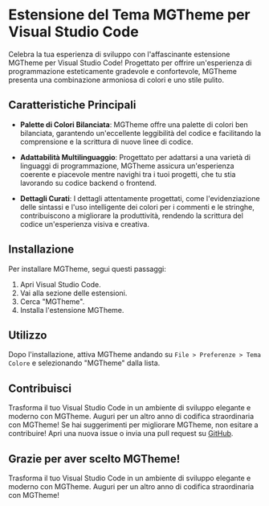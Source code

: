 # Estensione del Tema MGTheme per Visual Studio Code

Celebra la tua esperienza di sviluppo con l'affascinante estensione MGTheme per Visual Studio Code! Progettato per offrire un'esperienza di programmazione esteticamente gradevole e confortevole, MGTheme presenta una combinazione armoniosa di colori e uno stile pulito.

## Caratteristiche Principali

- **Palette di Colori Bilanciata**: MGTheme offre una palette di colori ben bilanciata, garantendo un'eccellente leggibilità del codice e facilitando la comprensione e la scrittura di nuove linee di codice.

- **Adattabilità Multilinguaggio**: Progettato per adattarsi a una varietà di linguaggi di programmazione, MGTheme assicura un'esperienza coerente e piacevole mentre navighi tra i tuoi progetti, che tu stia lavorando su codice backend o frontend.

- **Dettagli Curati**: I dettagli attentamente progettati, come l'evidenziazione delle sintassi e l'uso intelligente dei colori per i commenti e le stringhe, contribuiscono a migliorare la produttività, rendendo la scrittura del codice un'esperienza visiva e creativa.

## Installazione

Per installare MGTheme, segui questi passaggi:

1. Apri Visual Studio Code.
2. Vai alla sezione delle estensioni.
3. Cerca "MGTheme".
4. Installa l'estensione MGTheme.

## Utilizzo

Dopo l'installazione, attiva MGTheme andando su `File > Preferenze > Tema Colore` e selezionando "MGTheme" dalla lista.

## Contribuisci

Trasforma il tuo Visual Studio Code in un ambiente di sviluppo elegante e moderno con MGTheme. Auguri per un altro anno di codifica straordinaria con MGTheme!
Se hai suggerimenti per migliorare MGTheme, non esitare a contribuire! Apri una nuova issue o invia una pull request su [GitHub](https://github.com/MGMarcoGesualdi/MGTheme).

## Grazie per aver scelto MGTheme!

Trasforma il tuo Visual Studio Code in un ambiente di sviluppo elegante e moderno con MGTheme. Auguri per un altro anno di codifica straordinaria con MGTheme!
